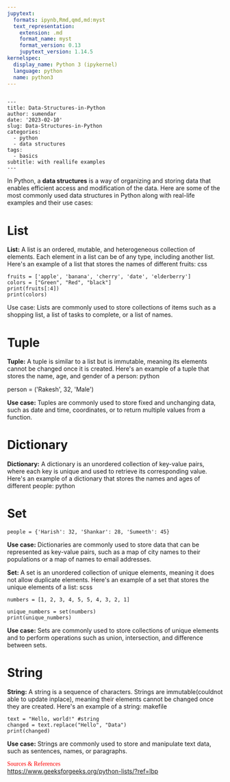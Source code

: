 ```yaml
---
jupytext:
  formats: ipynb,Rmd,qmd,md:myst
  text_representation:
    extension: .md
    format_name: myst
    format_version: 0.13
    jupytext_version: 1.14.5
kernelspec:
  display_name: Python 3 (ipykernel)
  language: python
  name: python3
---
```


```{raw-cell}

---
title: Data-Structures-in-Python
author: sumendar
date: '2023-02-10'
slug: Data-Structures-in-Python
categories:
  - python
  - data structures
tags:
  - basics
subtitle: with reallife examples
---
```

In Python, a **data structures** is a way of organizing and storing data that enables efficient access and modification of the data. Here are some of the most commonly used data structures in Python along with real-life examples and their use cases:

# List

**List:** 
A list is an ordered, mutable, and heterogeneous collection of elements. Each element in a list can be of any type, including another list. Here's an example of a list that stores the names of different fruits:
css

```{code-cell} ipython3
fruits = ['apple', 'banana', 'cherry', 'date', 'elderberry']
colors = ["Green", "Red", "black"]
print(fruits[:4])
print(colors)
```

Use case: Lists are commonly used to store collections of items such as a shopping list, a list of tasks to complete, or a list of names.

# Tuple

**Tuple:** A tuple is similar to a list but is immutable, meaning its elements cannot be changed once it is created. Here's an example of a tuple that stores the name, age, and gender of a person:
python

person = ('Rakesh', 32, 'Male')

**Use case:** Tuples are commonly used to store fixed and unchanging data, such as date and time, coordinates, or to return multiple values from a function.

# Dictionary

**Dictionary:** A dictionary is an unordered collection of key-value pairs, where each key is unique and used to retrieve its corresponding value. Here's an example of a dictionary that stores the names and ages of different people:
python

# Set

```{code-cell} ipython3
people = {'Harish': 32, 'Shankar': 28, 'Sumeeth': 45}
```

**Use case:** Dictionaries are commonly used to store data that can be represented as key-value pairs, such as a map of city names to their populations or a map of names to email addresses.

**Set:** A set is an unordered collection of unique elements, meaning it does not allow duplicate elements. Here's an example of a set that stores the unique elements of a list:
scss

```{code-cell} ipython3
numbers = [1, 2, 3, 4, 5, 5, 4, 3, 2, 1]
```

```{code-cell} ipython3
unique_numbers = set(numbers)
print(unique_numbers)
```

**Use case:** Sets are commonly used to store collections of unique elements and to perform operations such as union, intersection, and difference between sets.

# String

**String:** A string is a sequence of characters. Strings are immutable(couldnot able to update inplace), meaning their elements cannot be changed once they are created. Here's an example of a string:
makefile

```{code-cell} ipython3
text = "Hello, world!" #string
changed = text.replace("Hello", "Data")
print(changed)
```

**Use case:** Strings are commonly used to store and manipulate text data, such as sentences, names, or paragraphs.

<span style="color:red; font-family:Comic Sans MS">Sources & References</span>  
<a href="https://www.geeksforgeeks.org/python-lists/?ref=lbp" target="_blank">https://www.geeksforgeeks.org/python-lists/?ref=lbp</a>
